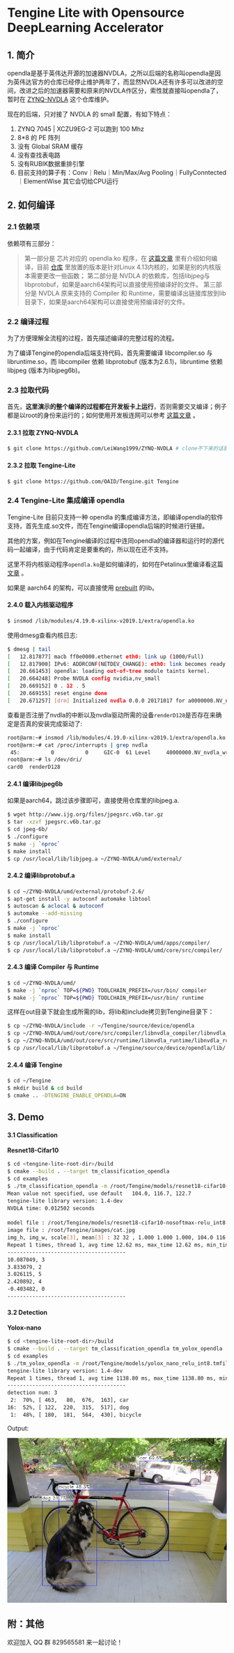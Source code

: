 # Tengine Lite with Opensource DeepLearning Accelerator

## 1. 简介

opendla是基于英伟达开源的加速器NVDLA，之所以后端的名称叫opendla是因为英伟达官方的仓库已经停止维护两年了，而显然NVDLA还有许多可以改进的空间，改进之后的加速器需要和原来的NVDLA作区分，索性就直接叫opendla了，暂时在 [ZYNQ-NVDLA](https://github.com/LeiWang1999/ZYNQ-NVDLA) 这个仓库维护。

现在的后端，只对接了 NVDLA 的 small 配置，有如下特点：

1. ZYNQ 7045 | XCZU9EG-2 可以跑到 100 Mhz
2. 8\*8 的 PE 阵列
3. 没有 Global SRAM 缓存
4. 没有查找表电路
5. 没有RUBIK数据重排引擎
6. 目前支持的算子有：Conv｜Relu｜Min/Max/Avg Pooling｜FullyConntected｜ElementWise 其它会切给CPU运行

## 2. 如何编译
### 2.1 依赖项
依赖项有三部分：
> 第一部分是 芯片对应的 opendla.ko 程序，在 [这篇文章](https://zhuanlan.zhihu.com/p/378202360) 里有介绍如何编译，目前 [仓库](https://github.com/LeiWang1999/ZYNQ-NVDLA) 里放置的版本是针对Linux 4.13内核的，如果是别的内核版本需要更改一些函数；
> 第二部分是 NVDLA 的依赖库，包括libjpeg与libprotobuf，如果是aarch64架构可以直接使用预编译好的文件。
> 第三部分是 NVDLA 原来支持的 Compiler 和 Runtime，需要编译出链接库放到lib目录下，如果是aarch64架构可以直接使用预编译好的文件。

### 2.2 编译过程
为了方便理解全流程的过程，首先描述编译的完整过程的流程。

为了编译Tengine的opendla后端支持代码，首先需要编译 libcompiler.so 与 libruntime.so，而 libcompiler 依赖 libprotobuf (版本为2.6.1)，libruntime 依赖 libjpeg (版本为libjpeg6b)。

### 2.3 拉取代码
首先，**这里演示的整个编译的过程都在开发板卡上运行**，否则需要交叉编译；例子都是以root的身份来运行的；如何使用开发板连网可以参考 [这篇文章](https://zhuanlan.zhihu.com/p/378814739) 。

#### 2.3.1 拉取 ZYNQ-NVDLA

```bash 
$ git clone https://github.com/LeiWang1999/ZYNQ-NVDLA # clone不下来的话就本地下载用sftp传上去吧:D
```

#### 2.3.2 拉取 Tengine-Lite
```bash
$ git clone https://github.com/OAID/Tengine.git Tengine
```

### 2.4 Tengine-Lite 集成编译 opendla 
Tengine-Lite 目前只支持一种 opendla 的集成编译方法，即编译opendla的软件支持，首先生成.so文件，而在Tengine编译opendla后端的时候进行链接。

其他的方案，例如在Tengine编译的过程中连同opendla的编译器和运行时的源代码一起编译，由于代码肯定是要重构的，所以现在还不支持。

这里不将内核驱动程序`opendla.ko`是如何编译的，如何在Petalinux里编译看这篇 [文章](https://zhuanlan.zhihu.com/p/378202360) 。

如果是 aarch64 的架构，可以直接使用 [prebuilt](https://github.com/LeiWang1999/ZYNQ-NVDLA/tree/master/prebuilt/lib/aarch64-ubuntu) 的lib。

#### 2.4.0 载入内核驱动程序

```bash
$ insmod /lib/modules/4.19.0-xilinx-v2019.1/extra/opendla.ko
```

使用dmesg查看内核日志:

```bash
$ dmesg | tail
[   12.817877] macb ff0e0000.ethernet eth0: link up (1000/Full)
[   12.817900] IPv6: ADDRCONF(NETDEV_CHANGE): eth0: link becomes ready
[   20.661453] opendla: loading out-of-tree module taints kernel.
[   20.664248] Probe NVDLA config nvidia,nv_small
[   20.669152] 0 . 12 . 5
[   20.669155] reset engine done
[   20.671257] [drm] Initialized nvdla 0.0.0 20171017 for a0000000.NV_nvdla_wrapper on minor 1
```

查看是否注册了nvdla的中断以及nvdla驱动所需的设备`renderD128`是否存在来确定是否真的安装完成驱动了:

```bash
root@arm:~# insmod /lib/modules/4.19.0-xilinx-v2019.1/extra/opendla.ko 
root@arm:~# cat /proc/interrupts | grep nvdla
 45:          0          0     GIC-0  61 Level     40000000.NV_nvdla_wrapper
root@arm:~# ls /dev/dri/
card0  renderD128
```

#### 2.4.1 编译libjpeg6b

如果是aarch64，跳过该步骤即可，直接使用仓库里的libjpeg.a.

``` bash
$ wget http://www.ijg.org/files/jpegsrc.v6b.tar.gz
$ tar -xzvf jpegsrc.v6b.tar.gz
$ cd jpeg-6b/
$ ./configure
$ make -j `nproc`
$ make install
$ cp /usr/local/lib/libjpeg.a ~/ZYNQ-NVDLA/umd/external/ 
```

#### 2.4.2 编译libprotobuf.a

```bash
$ cd ~/ZYNQ-NVDLA/umd/external/protobuf-2.6/
$ apt-get install -y autoconf automake libtool
$ autoscan & aclocal & autoconf
$ automake --add-missing
$ ./configure
$ make -j `nproc`
$ make install
$ cp /usr/local/lib/libprotobuf.a ~/ZYNQ-NVDLA/umd/apps/compiler/
$ cp /usr/local/lib/libprotobuf.a ~/ZYNQ-NVDLA/umd/core/src/compiler/
```

#### 2.4.3 编译 Compiler 与 Runtime
```bash
$ cd ~/ZYNQ-NVDLA/umd/
$ make -j `nproc` TOP=${PWD} TOOLCHAIN_PREFIX=/usr/bin/ compiler
$ make -j `nproc` TOP=${PWD} TOOLCHAIN_PREFIX=/usr/bin/ runtime
```
这样在out目录下就会生成所需的lib，将lib和include拷贝到Tengine目录下：

```bash
$ cp ~/ZYNQ-NVDLA/include -r ~/Tengine/source/device/opendla
$ cp ~/ZYNQ-NVDLA/umd/out/core/src/compiler/libnvdla_compiler/libnvdla_compiler.so -r ~/Tengine/source/device/opendla/lib/
$ cp ~/ZYNQ-NVDLA/umd/out/core/src/runtime/libnvdla_runtime/libnvdla_runtime.so -r ~/Tengine/source/device/opendla/lib/
$ cp /usr/local/lib/libprotobuf.a ~/Tengine/source/device/opendla/lib/
```

#### 2.4.4 编译 Tengine

```bash
$ cd ~/Tengine
$ mkdir build & cd build
$ cmake .. -DTENGINE_ENABLE_OPENDLA=ON
```

## 3. Demo

#### 3.1 Classification

**Resnet18-Cifar10**

```bash
$ cd <tengine-lite-root-dir>/build
$ cmake --build . --target tm_classification_opendla
$ cd examples
$ ./tm_classification_opendla -m /root/Tengine/models/resnet18-cifar10-nosoftmax-relu_int8.tmfile -i /root/Tengine/images/cat.jpg -g 32,32 -s 1,1,1
Mean value not specified, use default   104.0, 116.7, 122.7
tengine-lite library version: 1.4-dev
NVDLA time: 0.012502 seconds

model file : /root/Tengine/models/resnet18-cifar10-nosoftmax-relu_int8.tmfile
image file : /root/Tengine/images/cat.jpg
img_h, img_w, scale[3], mean[3] : 32 32 , 1.000 1.000 1.000, 104.0 116.7 122.7
Repeat 1 times, thread 1, avg time 12.62 ms, max_time 12.62 ms, min_time 12.62 ms
--------------------------------------
10.087049, 3
3.833079, 2
3.026115, 5
2.420892, 4
-0.403482, 0
--------------------------------------
```

#### 3.2 Detection

**Yolox-nano**

```bash
$ cd <tengine-lite-root-dir>/build
$ cmake --build . --target tm_classification_opendla tm_yolox_opendla
$ cd examples
$ ./tm_yolox_opendla -m /root/Tengine/models/yolox_nano_relu_int8.tmfile -i /root/Tengine/images/dog.jpg -r 1
tengine-lite library version: 1.4-dev
Repeat 1 times, thread 1, avg time 1138.80 ms, max_time 1138.80 ms, min_time 1138.80 ms
--------------------------------------
detection num: 3
 2:  70%, [ 463,   80,  676,  163], car
16:  52%, [ 122,  220,  315,  517], dog
 1:  48%, [ 180,  181,  564,  430], bicycle
```

Output:

![yolox_dla_out](yolox_dla_out.jpg)

## 附：其他

欢迎加入 QQ 群 829565581 来一起讨论！

